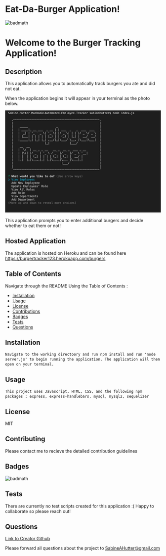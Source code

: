 # Eat-Da-Burger Application!
  ![badmath](https://img.shields.io/badge/license-MIT-green)

  # Welcome to the Burger Tracking Application!  

  ## Description
   This application allows you to automatically track burgers you ate and did not eat. 
   
   When the application begins it will appear in your terminal as the photo below. 
   
   ![Application Entry](https://github.com/sabinehutter/Automated-Employee-Tracker/blob/main/Assets/entry-aet-meessage.png)

   This application prompts you to enter additional burgers and decide whether to eat them or not!
   
    
  ## Hosted Application
  
   The application is hosted on Heroku and can be found here https://burgertracker123.herokuapp.com/burgers
    
  ## Table of Contents
  Navigate through the README Using the Table of Contents : 

  * [Installation](#installation)
  * [Usage](#usage)
  * [License](#license)
  * [Contributions](#contributing)
  * [Badges](#badges)
  * [Tests](#tests)
  * [Questions](#questions)

  ## Installation
    Navigate to the working directoory and run npm install and run 'node server.js' to begin running the application. The application will then open on your terminal. 

  ## Usage
    This project uses Javascript, HTML, CSS, and the following npm packages : express, express-handlebars, mysql, mysql2, sequelizer

  ## License
  MIT

  ## Contributing
  Please contact me to recieve the detailed contribution guidelines

  ## Badges
  ![badmath](https://img.shields.io/badge/license-MIT-green)
  

  ## Tests
  There are currently no test scripts created for this application :( Happy to collaborate so please reach out!
  
  ## Questions
  [Link to Creator Github](https://github.com/sabinehutter)

  Please forward all questions about the project to [SabineAHutter@gmail.com](SabineAHutter@gmail.com)
  

